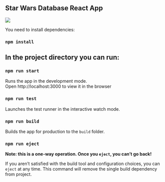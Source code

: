 ## Star Wars Database React App

![](https://media.giphy.com/media/SA5PlmVr6tpdEGYC57/giphy.gif)


You need to install dependencies:

### `npm install`

## In the project directory you can run:

### `npm run start`

Runs the app in the development mode.<br>
Open http://localhost:3000 to view it in the browser

### `npm run test`

Launches the test runner in the interactive watch mode.

### `npm run build`

Builds the app for production to the `build` folder.

### `npm run eject`

**Note: this is a one-way operation. Once you `eject`, you can’t go back!**

If you aren’t satisfied with the build tool and configuration choices, you can `eject` at any time. This command will remove the single build dependency from project.
